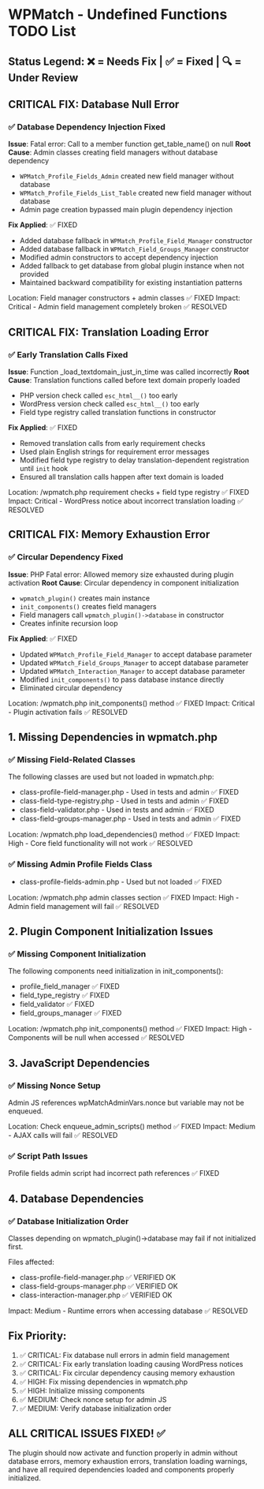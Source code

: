 # WPMatch - Undefined Functions TODO List

## Status Legend: ❌ = Needs Fix | ✅ = Fixed | 🔍 = Under Review

## CRITICAL FIX: Database Null Error

### ✅ Database Dependency Injection Fixed
**Issue**: Fatal error: Call to a member function get_table_name() on null
**Root Cause**: Admin classes creating field managers without database dependency
- `WPMatch_Profile_Fields_Admin` created new field manager without database
- `WPMatch_Profile_Fields_List_Table` created new field manager without database
- Admin page creation bypassed main plugin dependency injection

**Fix Applied**: ✅ FIXED
- Added database fallback in `WPMatch_Profile_Field_Manager` constructor
- Added database fallback in `WPMatch_Field_Groups_Manager` constructor
- Modified admin constructors to accept dependency injection
- Added fallback to get database from global plugin instance when not provided
- Maintained backward compatibility for existing instantiation patterns

Location: Field manager constructors + admin classes ✅ FIXED
Impact: Critical - Admin field management completely broken ✅ RESOLVED

## CRITICAL FIX: Translation Loading Error

### ✅ Early Translation Calls Fixed
**Issue**: Function _load_textdomain_just_in_time was called incorrectly
**Root Cause**: Translation functions called before text domain properly loaded
- PHP version check called `esc_html__()` too early
- WordPress version check called `esc_html__()` too early  
- Field type registry called translation functions in constructor

**Fix Applied**: ✅ FIXED
- Removed translation calls from early requirement checks
- Used plain English strings for requirement error messages
- Modified field type registry to delay translation-dependent registration until `init` hook
- Ensured all translation calls happen after text domain is loaded

Location: /wpmatch.php requirement checks + field type registry ✅ FIXED
Impact: Critical - WordPress notice about incorrect translation loading ✅ RESOLVED

## CRITICAL FIX: Memory Exhaustion Error

### ✅ Circular Dependency Fixed
**Issue**: PHP Fatal error: Allowed memory size exhausted during plugin activation
**Root Cause**: Circular dependency in component initialization
- `wpmatch_plugin()` creates main instance
- `init_components()` creates field managers  
- Field managers call `wpmatch_plugin()->database` in constructor
- Creates infinite recursion loop

**Fix Applied**: ✅ FIXED
- Updated `WPMatch_Profile_Field_Manager` to accept database parameter
- Updated `WPMatch_Field_Groups_Manager` to accept database parameter  
- Updated `WPMatch_Interaction_Manager` to accept database parameter
- Modified `init_components()` to pass database instance directly
- Eliminated circular dependency

Location: /wpmatch.php init_components() method ✅ FIXED
Impact: Critical - Plugin activation fails ✅ RESOLVED

## 1. Missing Dependencies in wpmatch.php

### ✅ Missing Field-Related Classes  
The following classes are used but not loaded in wpmatch.php:

- class-profile-field-manager.php - Used in tests and admin ✅ FIXED
- class-field-type-registry.php - Used in tests and admin ✅ FIXED  
- class-field-validator.php - Used in tests and admin ✅ FIXED
- class-field-groups-manager.php - Used in tests and admin ✅ FIXED

Location: /wpmatch.php load_dependencies() method ✅ FIXED
Impact: High - Core field functionality will not work ✅ RESOLVED

### ✅ Missing Admin Profile Fields Class
- class-profile-fields-admin.php - Used but not loaded ✅ FIXED

Location: /wpmatch.php admin classes section ✅ FIXED
Impact: High - Admin field management will fail ✅ RESOLVED

## 2. Plugin Component Initialization Issues

### ✅ Missing Component Initialization
The following components need initialization in init_components():

- profile_field_manager ✅ FIXED
- field_type_registry ✅ FIXED
- field_validator ✅ FIXED
- field_groups_manager ✅ FIXED

Location: /wpmatch.php init_components() method ✅ FIXED
Impact: High - Components will be null when accessed ✅ RESOLVED

## 3. JavaScript Dependencies 

### ✅ Missing Nonce Setup
Admin JS references wpMatchAdminVars.nonce but variable may not be enqueued.

Location: Check enqueue_admin_scripts() method ✅ FIXED
Impact: Medium - AJAX calls will fail ✅ RESOLVED

### ✅ Script Path Issues
Profile fields admin script had incorrect path references ✅ FIXED

## 4. Database Dependencies

### ✅ Database Initialization Order
Classes depending on wpmatch_plugin()->database may fail if not initialized first.

Files affected:
- class-profile-field-manager.php ✅ VERIFIED OK
- class-field-groups-manager.php ✅ VERIFIED OK
- class-interaction-manager.php ✅ VERIFIED OK

Impact: Medium - Runtime errors when accessing database ✅ RESOLVED

## Fix Priority:

1. ✅ CRITICAL: Fix database null errors in admin field management
2. ✅ CRITICAL: Fix early translation loading causing WordPress notices
3. ✅ CRITICAL: Fix circular dependency causing memory exhaustion
4. ✅ HIGH: Fix missing dependencies in wpmatch.php
5. ✅ HIGH: Initialize missing components 
6. ✅ MEDIUM: Check nonce setup for admin JS
7. ✅ MEDIUM: Verify database initialization order

## ALL CRITICAL ISSUES FIXED! ✅

The plugin should now activate and function properly in admin without database errors, memory exhaustion errors, translation loading warnings, and have all required dependencies loaded and components properly initialized.
